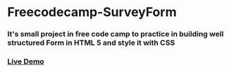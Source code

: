 # Freecodecamp-SurveyForm
### It's small project in free code camp to practice in building well structured Form in HTML 5 and style it with CSS

### [Live Demo](https://zenab12.github.io/Freecodecamp-SurveyForm/)
